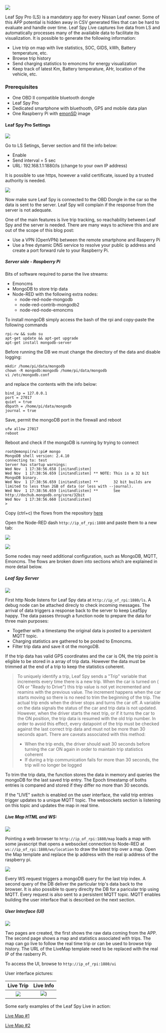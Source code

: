
![](https://lh3.googleusercontent.com/CsLHWdHVCAt-KWosWwc9-U9d_5u-2AwKIA5Yspvs9L9l-1WvFBqrrtVBkw766DT01YPL80Mn1mgPjrkYWK_gCjqswhHi05O1NKdt_l00czVyBYA4BrTskUvk5D7nyN4kc3E-RCVl149SK3_fdVHPJplLq_2GjJcuKt6h0ktB3FyIUtuOjC8PyMH4-K5uX3bKFcKoumoq92WeG-AB8poxMcXqRfYeDrydJax_R_i7oFCGrDGi88ssbCChICJ-oxM3z0g37LO5c0QWPof7TH2AJ6am_bEZpnZdi4LaTfOMDGxyJgZpse7iBtqvUNpb9eAHG-7IC5I740IGKe0TGcp3gRwolPkYuHZgZhsKhKR7XFroSdavnfZ8bW1w4QVhXre6HsIMg0rqWK5tfsKEIGk-EUpfqbCIKrikobcNTJEdiouO81z1Ibav5dGu_yxgIDUth9mbsKnwRXmIJOCilmNo2Cj_W9uXMuldJSa2qf7pGKrXn3pSJ7G_pV5ynugSy6i1FVnfCLVzi9y2tYgIWU-lMYxn1jkkOjAr5jDDIp55KheO100zPxxJEgW6-G9hvHKG9qmwRfKUeugD02OTfrPkMlgM56O9-zY2PW0V50qW1Q9_nNHfwXSyY1cyLun8G80mv2_OLeZUlJI3NEfUZT34cJtkkphr7SnSZc4=w874-h233-no)

Leaf Spy Pro (LS) is a mandatory app for every Nissan Leaf owner. Some of this APP potential is hidden away in CSV generated files that can be hard to evaluate and handle over time.
Leaf Spy Live captures live data from LS and automatically processes many of the available data to facilitate its visualization.
It is possible to generate the following information:
- Live trip on map with live statistics, SOC, GIDS, kWh, Battery temperature, etc.
- Browse trip history
- Send charging statistics to emoncms for energy visualization
- Keep track of latest Km, Battery temperature, AHr, location of the vehicle, etc.





### Prerequisites

- One OBD II compatible bluetooth dongle
- Leaf Spy Pro
- Dedicated smartphone with bluethooth, GPS and mobile data plan
- One Raspberry Pi with [emonSD](https://github.com/openenergymonitor/emonpi/wiki/emonSD-pre-built-SD-card-Download-&-Change-Log) image 


#### Leaf Spy Pro Settings


![](https://lh3.googleusercontent.com/U3IWT1p4BnRmnbstUZ4a9926tldol-9HhCu2cBdK4Qr7e_Vqbzw58FEcwhbyWnEbivXX3Zz5Ah5JyuuFnkQakC2z42wc5QMuBYfcNi_fNthWn4y2eLl9ykfgPJUraTXmBm_X7lcMthVQhl51AgYLTg3X7Y6OXmTdH3ZLVd5IN8q8p9TK3K7kNQ3h1goLQG4Hdq5fk46x1Dzi0bk_XajALUa7tLyU7L1BbdGpTC2mhQcQVaDzxxHyvhtwtMaU_PaudxqWdvxwwMaXZWKo6Lx-5T-_JDQk8QylSEY6cbV25mMUG5b93ynepFfpfn8nAuEPQRHRWzZ5XlUU-5K7J4GScTo5Dt8PkibhRzetSpsMaWNkZ8ocni9XvTAkOOb60LjPtVsmnZpdVAD_GT-NUA3Rm8uqXXQlpklS1RikI3bibAHDi_rHriMKVNtUXr1rgEQbBF3Fmr4U_uJ9tx2SFoakIGBuriJ5NYEkwCiXHVyEEKNAkJ7BqEdwaaHKJNTO8QchVVJCgil-Fmm2K3VaUWogVlrKLbF8ktUK8rCOmXRhrHe8TI2rnIDHvJt47vh0Wa_kzfZC4YdcbqW8nrOT0SA85hBNlf4Si_BhbodLfaEXUWmI4ZqL0qGE-_IUTiOb0lYyvJlnLanZ6zG_O3Ifg4Zi5YN2iS1CzdEFqNo=w429-h364-no)

Go to LS Setings, Server section and fill the info below:

- Enable
- Send interval = 5 sec
- URL: 192.168.1.1:1880/ls (change to your own IP address)

It is possible to use https, however a valid certificate, issued by a trusted authority is needed.


![](https://lh3.googleusercontent.com/91wQlgf2gKfSZ-OmDvldh1GVEYHFWppWFOUDFdg7UVEeCvLLBOuzcdxVFji7V0iW5qKAfVW8Nswnhv32zo0l4zUipWbHNvT4bnbPulIPv75CwnYwXyuFfG-zY3FlCrhYijO-X-dlU1qlLYFIU8rvW7FA5D0RNWIdY4IaUa-70pUyficXUkEn0TmE4yelzvScs-tX6m5Ge6bEeq1OoufQf_hXL0yg08NlGqNtwlg64sYFtjP0DqB3G6xkjj-sML_HK-d9DPXpA-l8H2Q8pEVW62c2fKP6W1PmV37nTM1duvhCn6vdp04ZAM4AKxc_PFiiuD3W2A8UFI2-gRVs5A7Dnl5CMjgCW0-J8dBslkdts9H0axYtux0-kf_kyTkxb1uZCOymPAEYORxtGpDtYNgu-NYEKaQ3-Lt0gbLpZIZhJKd-nwnX4kDMCBZrln0HaN3qbnJDvQ3SyUsP_BCNtjfGOhW0-choZob5gHQoKvS4NRUDfheKOV9IxJxU6RO9H17_wQNde1zTaE93dvqKjWgPQcRxLbh9ufxha3wY3yR0JF8Upcbz-omZaVaZcsA-pD0zfGETWFIHPCFfLi_uHPtV46HRgcuzC0d6lBn3s3cGIoIDpfUMPm1v1An5YkSYeYTkguuGgdme5LpaWTEmhbwrLiCKg7hw1X0JtX8=w822-h417-no)

Now make sure Leaf Spy is connected to the OBD Dongle in the car so the data is sent to the server. 
Leaf Spy will complain if the response from the server is not adequate. 


One of the main features is live trip tracking, so reachability between Leaf Spy and the server is needed. There are many ways to achieve this and are out of the scope of this blog post:

- Use a VPN (OpenVPN) between the remote smartphone and Rasperry Pi
- Use a free dynamic DNS service to resolve your public ip address and create a port forward rule to your Raspberry Pi.






##### Server side - Raspberry Pi

Bits of software required to parse the live streams:

- Emoncms
- MongoDB to store trip data
- Node-RED with the following extra nodes:
  - node-red-node-mongodb
  - node-red-contrib-mongodb2
  - node-red-node-emoncms

  
To install mongoDB simply access the bash of the rpi and copy-paste the following commands  

```
rpi-rw && sudo su
apt-get update && apt-get upgrade
apt-get install mongodb-server
```

Before running the DB we must change the directory of the data and disable logging:

```
mkdir /home/pi/data/mongodb
chown -R mongodb:mongodb /home/pi/data/mongodb
vi /etc/mongodb.conf
```

and replace the contents with the info below:

```
bind_ip = 127.0.0.1
port = 27017
quiet = true
dbpath = /home/pi/data/mongodb
journal = true
```



Save, permit the mongoDB port in the firewall and reboot


```
ufw allow 27017
reboot
```
Reboot and check if the mongoDB is running by trying to connect

```
root@emonpi(rw):pi# mongo 
MongoDB shell version: 2.4.10
connecting to: test
Server has startup warnings: 
Wed Nov  1 17:38:56.658 [initandlisten] 
Wed Nov  1 17:38:56.659 [initandlisten] ** NOTE: This is a 32 bit MongoDB binary.
Wed Nov  1 17:38:56.659 [initandlisten] **       32 bit builds are limited to less than 2GB of data (or less with --journal).
Wed Nov  1 17:38:56.659 [initandlisten] **       See http://dochub.mongodb.org/core/32bit
Wed Nov  1 17:38:56.660 [initandlisten] 
> 

```


Copy (ctrl+c) the flows from the repository [here](https://github.com/apreb/leafspy-live/blob/master/Node-RED%20flows/flow)

Open the Node-RED dash `http://ip_of_rpi:1880` and paste them to a new tab:

![](https://lh3.googleusercontent.com/B1UDLos9pw9D8XyQI4Fg-0Ax7f67QbTm9aFyES5MjGWQ2cRjkeg2j4y7cSTLdDSVTiUq0wxlkWsQCKRzsJFvzlPHuSBNGZYi72slify-2gokJNdontUGZiTyuaKqzlhAVRgcjJTIYg14BRID3GblKc1KYmnZ9qH2ceSiAXi4o6WYbfNrLcDTKva1oEeQyYKxZn6C6ItdI3z392hx0QD8py86x2r9YPbHa4UkuyfBSLcVyV7hePynxd2ekMA_NYOaaP049yKqcmH_bevGwh_PEELHkoGyBNGADkEsZlr6SRmWi4xNPW-bb27DtoetITTS5PCMTlAZ03lzguuLtUzQmR-m_zxsGx1vkaQxHT517SASNNxDUJr5SbJ6i9iv7Cq586AbqqtL-ZjzgrqL2etuun_oYzOxOF87LHzCq0iRzI8pXdv7LREu6j-wpLUinDvnhuGht-6bTttgIIl8VVvjmhk2wtcg3ORYMJQgkbB0UGRgBBdcgQFLU9xziQ3cktyFQ9D4ESw2OhtiwaryoCBBo18EYXhyhaJSwp3X7Z_IhCr0CbXloRBFxeuxGkHJIm0LaOxxlmf78zKm97S3Xou2kbqsh1hKLHGpAKI-4_Ho-4dAWmY7gy9Qj6XIC06JXmsfMzHxJCpem4w6Xj728MW3a4T7CFgSHPhWc_w=w475-h162-no)

![](https://lh3.googleusercontent.com/n5CaQPr_hCPqOOCKnLhB56JNPY2AKprieC0plETFcs2kj8jLcZGmdTA1Y36DWHjAgrrQT74J7BCo1jKZjfUAUIs2hnhVcc9E1NCnfmdAMVYFJ_PvirciTNMnF-waOtwtxOpSEPguYx9ibrGU6hfhCYTqTF3cIH1SoKbdzUEieuYLr62a9c3pPG4rkGLS-GW8hKC4JMBtupmO5SerxA4BHL0OyJaKZN-sEVetoRVFqlrIydrfxvOCy9Tv3QImn1oLKIwJ2qmp38dEC1H1LGom3rykCgGXqQ-zVbQKas1cJ2vp9GkBCGVwJf5_hDZHhx_ajLBHpratjEm5un2q7ETBCEvHeqVkqP6MxQ4FIn96lJ_wZBnm3CwGj1p4vH4HcCMwgkWIp5D7AAdHmBzwvmI4cHMhOkclkHlIK5PUczZMvH8ZE9xv0yJVrVUFhdmgqmZ63V0TCYKk5exoPOPURKdw3Cz8GQpIp4rGNubYkPat54tH9kWWPgv2ohMxb5TrKMtGf349FEVNzl2434410qn3DrZ7Y6Bubdby25fs7xHAiHLAXhzk8gKPpX7uPt1vArIa1pE5pkBPZ4Q9ZYCHSD8Xj786KW0kMswZaUnxwcdLoiR9L5fD9unS-K5-lRrFSckeFFLhZekKIWRrUKl5_euLuYMZDo1iZG0g1Ys=w947-h459-no)


Some nodes may need additional configuration, such as MongoDB, MQTT, Emoncms.
The flows are broken down into sections which are explained in more detail below.



##### Leaf Spy Server

![](https://lh3.googleusercontent.com/zUiJtrK95MObSq_orQsD-u0aEEzoBqOJpanC1Rv8Zevv8rEWJtJWJpV_F6vWac8U1Wt55xaQx-QPCuH-JpS084fhQEUxys8no71tRnCzAxypUZHGuOYtRuMpxYgIH4nkqTn37U64v81Hvvu0EFVVjGBJQhQ-hQdtQgaoThnTs0SdUz6Hs5CDtvCyVZH-D2Gjlkv97Dw9vG65Pt0q-8mUNNdz4oKOpiWRT3oe1hgiAchDhSMxEYhP5_JSzkDbSPRoo_HE6D3aZ1N54yEcrCVXj09uCqMblW42_f50UNQ7mtU_W6giE36hUq0zC11ZbBuuI_BgXISVW-yN4njJLydB55hUktYjWop0gX6sMzQR9_2amtTn8gJPOUSwk8emOLLDcFVCHhpZoy_xvSStrAnwx0BT2izh57ifCNpzqAmeFK8bPNt0JhSYZnso77Qt2SDFRbdk7-Oaulrye25SjnxEkoMf4ZayODJrDwg8pX1GErLS_buDOmvfkSJLI-BzHDkZ0j1zT6hRW-Zg7MeaVLlOUMgXurBhzOFn_8QCe323ela_9UodP4r2EiNiIT-k3diYBrN5c7EiMlhoSd8kqgqtwDsqfQ9UV-_DrHBA3RrmYzSnLzHAAkhm1ZrXNVW5emuWmNt4_KA_6SFtBKde5vl8fqxcq4DJME_nPlc=w720-h394-no)

First http Node listens for Leaf Spy data at `http://ip_of_rpi:1880/ls`. A debug node can be attached direcly to check incoming messages.
The arrival of data triggers a response back to the server to keep LeafSpy happy. The data passes through a function node to prepare the data for three main purposes:

 - Together with a timestamp the original data is posted to a persistent MQTT topic.
 - Charging statistics are gathered to be posted to Emoncms.
 - Filter trip data and save it ot the mongoDB.

If the trip data has valid GPS coordinates and the car is ON, the trip point is eligible to be stored in a array of trip data. However the data must be trimmed at the end of a trip to keep the statistics coherent. 


>To uniquely identify a trip, Leaf Spy sends a "Trip" variable that increments every time there is a new trip. When the car is turned on ( ON or "Ready to Drive") this trip value is not yet incremented and reamins with the previous value. The increment happens when the car starts moving so there is no need to trim the beginning of the trip. The actual trip ends when the driver stops and turns the car off. A variable on the data signals the status of the car and trip data is not updated. However, when the driver starts the next trip, or if it turns the car to the ON position, the trip data is resumed with the old trip number. In order to avoid this effect, every datapoint of the trip must be checked against the last correct trip data and must not be more than 30 seconds apart. There are caveats associated with this method:
> 
>- When the trip ends, the driver should wait 30 seconds before turning the car ON again in order to maintain trip statistics coherent
>- If during a trip communication fails for more than 30 seconds, the trip will no longer be logged 


To trim the trip data, the function stores the data in memory and queries the mongoDB for the last saved trip entry. 
The Epoch timestamp of boths entries is compared and stored if they differ no more than 30 seconds.
 
If the "LIVE" switch is enabled on the user interface, the valid trip entries trigger updates to a unique MQTT topic. The websockets section is listening on this topic and updates the map in real time.


##### Live Map HTML and WS:

![](https://lh3.googleusercontent.com/UP9p01mRo-ExQ1cV6LCyDQ0zASOE3SaIO8gVRHiSzIng5ZTOq1ElwXxgEkBSrSnj6Fs8VpTz9Yt5pla0ASkdeOSxdcuLmUIrKC0bDUuwOH3X_YdFRvgbU7ZWNb1GqPlvDjwf0lWXMDbBtzCYkJ0U3wLFOe0pNKX8hfl4RccX10K3Y6VrGVFZhLXPo6bej3bHLuU1luCiUx3hN0FWQC8_ImNogKkPXN5_7_aSCg_490tThhKxOyt24bETMUyZMDZMMwTKCFZbK6N7615VQib8cgin4IaGlB0roiYfz1nn-9eQx-_NYDmd5aEUgitH6k-izS4I3c4kBIqEbrvvQgBzNHXNytEllmiJR0rAOsWoCMbaisu2L-1F_RIjJ_L8STKm8Wtn2NQwyE7VdwAa1FjDGVGG1zoKakxStdOEJg2nE6P6SnQvD1cKpl9j08TT1Uho4HWobjP6Bryc9aFoJ8ClV6i9NxdxdkIbxXha_7MhTmocHc8iFAXx_NA_xnlK4vL02AAhQ2gYv-4hVTWmVSIjdiwNxxLwarNJgXBhz9LpXuK2N9-7QIJGlN6VmBVLAH0odYySeesrLe2-hFukBqhJJMIxv7hHnj3ZvNsOmu2ISDFGD8A-3ldC466pLKUvRvnmeD23nFrH66BjwQnUUUfUkrAixaJB1kbSUUk=w448-h120-no)

Pointing a web browser to `http://ip_of_rpi:1880/map` loads a map with some javascript that opens a websocket connection to Node-RED at `ws://ip_of_rpi:1880/ws/location` to draw the latest trip over a map.
Open the Map template and replace the ip address with the real ip address of the raspberry pi.


![](https://lh3.googleusercontent.com/nTIqV3f_4wPJNa2M4VBZpOedd_MG1d_TmNHHdAAE6FMz-PCE9Hl92bZiVsVMsclLT4DWDMYIz42jajkFUch_1rhZcpZfawEo1rt8Ky9vGpgYbaUPn-lzCl8A7B5rgqztUThrVkViyr685Wc3oZzkUw_3S8FbgnRyKhu80vDBJwh0CKSvVBw66WWt18zrCe9aAZobIvGqg35R30UoTFJOM2iaDsSgWrp_84LtpIWg0bBnLxGn1TfczrhXu0QyIIIfv9jH1qli9DKjuC8XTqNstDgtgxr09fhQM3GbjZ1Q_Nhmk_AC0SQx8UiO1JxHZqWyuUtt0TYQ5s8W5lyiRbAGRff9ZYoMY3GK6kRXUqduxO0jQPaqGzJFRaaTJRulixBqhQfazJu2VNnS8Vq9YkqVKB7iseo1PxdJ0R4m9gF0WZjBtUW4de_OX2U2Q403YRxoaqa0eTOAb2aBH3t2Vp2G4IxXj9niSCt3WsqdVFHerchuFumhUteJpjzj-cwm1FK65LDCLaICvcSBf8r7mv2HY6UO-W4HfWccyq3sGnkpvDdq3lH8HjYcxLfx9arSZ8Js1xN0ofezlDQL916Ccvr9F0OhorThb4Muo27W4hdKNfJBNsAaskRn8hj9XRQ-9rzC7j8O3jlE0syB0TsQo9jIZ4xjKwxkI4pTvL4=w709-h328-no)


Every WS request triggers a mongoDB query for the last trip index. A second query of the DB deliver the particular trip's data back to the browser.
It is also possible to query direclty the DB for a paricular trip using MQTT. Every request is also sent to a persistent MQTT topic. MQTT enables building the user interface that is described on the next section.



##### User Interface (UI)

![](https://lh3.googleusercontent.com/weGgL_NsmD23zD0fcDp-z6V2gwfpB3AD8UXxTl0wG2nspBxAGKko7pMexRedKhtxsCCxdoP868PUlWcxwuT239dwYoEnUjbpVLLuV3mQIXEHRHPJhvv8xAVI5q-dFG8V5pULf4XThAtpYkRm9-RfoChpCgE78GGO5GbzhxIAuVcg_ks8_HkgLbaa3jEa4V-kBpXC1pqNX4Ncz7HVajNIRUgwNEpj7djv18ir96sPN_fCtRSTCqY24ISiGC53X8vvrEJqtuigis8gQUCVKU6doythrb0KLZxUafXGm-xpZQ3WDb_e37Z8rMIBTCtoMG0Pl1F0etB2hcs2MExzwTH1x7_F7W29cKA4mUcoqysKVJu3ufz3HpIlZi9i1bIsZHAjFUVFjz-nrvvjKr4loH1BjgmSux7eXwPu58_UHG-uqK-o7FOPK_GnYAyx6t7PNff-q6nIrEKkd56uyyIi0Diom0P2i6UedrYYfWh6boCmSl2z7FfGT-M-RHVv-GxlpwTtB7SNHofFCuE3amFyksFvDViVmTBZqk_jP93nuHpvE1KEfHSoPnCug9awYmO50OKpIxyVwCAQp9AIQ_v57pO7D9i7vxwZeUyV1AIty-GwK710d3APGwBHYWPo-hOTBLpuEygh90SacjHTzCalRedPjHrJ-ZxJzx_zENE=w658-h562-no)

Two pages are created, the first shows the raw data coming from the APP. The second page shows a map and statistics associated with trips. The map can go live to follow the real time trip or can be used to browse trip history.
The URL of the LiveMap template need to be replaced with the real IP of the rasberry Pi.

To access the UI, browse to `http://ip_of_rpi:1880/ui`


User interface pictures:

Live Trip             |  Live Info
:-------------------------:|:-------------------------:
![](https://lh3.googleusercontent.com/GavC3tpJnyBjLfkexw_fxuoFwAFV6-40QdLeAjyJXg_XHWqOKPsBgd2sSGIU0_Ib4apKYzqWc5iCWbdrdXCJIFitrhxZu86C4Q-Ki0Hc-YAMb1kenxt8liaBuZGMoTojhTYfr1slXQ=w344-h695-no)  |  ![](https://lh3.googleusercontent.com/Lax3EkdPKx15suZ2r4ce2-2u80-VmO5drZAbAW1ZrhtLK4TERxOyqKns9zpL8Rz-Mk6SK2Ts88LXeDBW-VkCqP1WVKc0szm5VRKK7pAm7BnN9dV1PulFlVBWSe2AZn-DIm1QhqliQw=w342-h650-no))



Some early examples of the Leaf Spy Live in action:

[Live Map #1](https://www.youtube.com/watch?v=LtvB6V47V2A)

[Live Map #2](https://youtu.be/yWC1Gfmsmf4)
